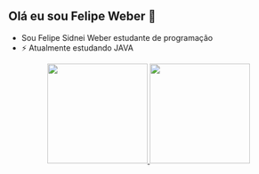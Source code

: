 ## Olá eu sou Felipe Weber 👋

- Sou Felipe Sidnei Weber estudante de programação
- ⚡ Atualmente estudando JAVA
<div align="center">
 <a href="https://github.com/FelipeWeber593">
 <img height="180em" src="https://github-readme-stats.vercel.app/api?username=FelipeWeber593&show_icons=true&theme=hacker&include_all_commits=true&count_private=true"/>
 <img height="180em" src="https://github-readme-stats.vercel.app/api/top-langs/?username=FelipeWeber593&layout=compact&langs_count=7&theme=hacker"/>
</div>
